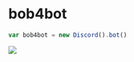 # bob4bot
```js
var bob4bot = new Discord().bot()
```

<img src="https://repository-images.githubusercontent.com/124369770/d12e6800-b47a-11e9-85a3-5fe53e198d49">
